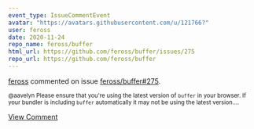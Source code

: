 ```yaml
---
event_type: IssueCommentEvent
avatar: "https://avatars.githubusercontent.com/u/121766?"
user: feross
date: 2020-11-24
repo_name: feross/buffer
html_url: https://github.com/feross/buffer/issues/275
repo_url: https://github.com/feross/buffer
---
```


<a href='https://github.com/feross' target='_blank'>feross</a> commented on issue <a href='https://github.com/feross/buffer/issues/275' target='_blank'>feross/buffer#275</a>.

<small>@aavelyn Please ensure that you're using the latest version of `buffer` in your browser. If your bundler is including `buffer` automatically it may not be using the latest version....</small>

<a href='https://github.com/feross/buffer/issues/275' target='_blank'>View Comment</a>